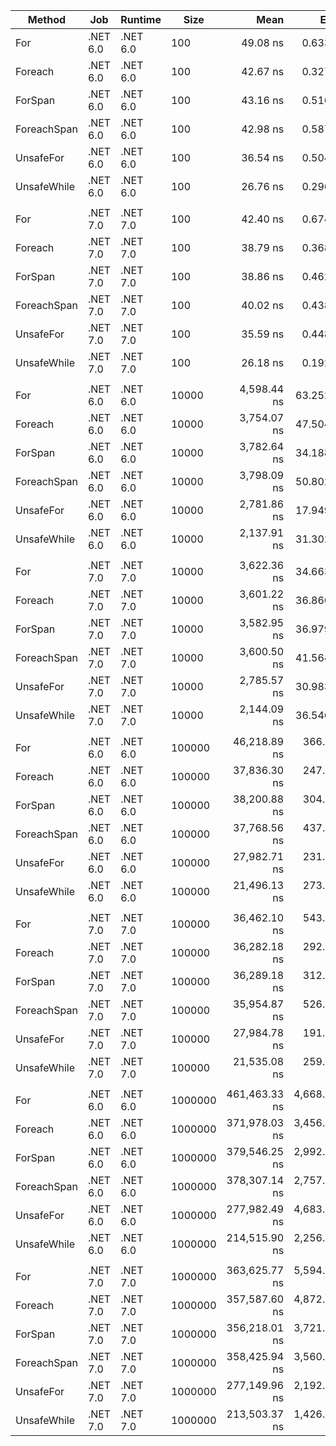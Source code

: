| Method      | Job      | Runtime  | Size    |          Mean |        Error |       StdDev | Ratio | RatioSD |
|-------------|----------|----------|---------|--------------:|-------------:|-------------:|------:|--------:|
| For         | .NET 6.0 | .NET 6.0 | 100     |      49.08 ns |     0.633 ns |     0.561 ns |  1.00 |    0.00 |
| Foreach     | .NET 6.0 | .NET 6.0 | 100     |      42.67 ns |     0.327 ns |     0.306 ns |  0.87 |    0.01 |
| ForSpan     | .NET 6.0 | .NET 6.0 | 100     |      43.16 ns |     0.516 ns |     0.482 ns |  0.88 |    0.02 |
| ForeachSpan | .NET 6.0 | .NET 6.0 | 100     |      42.98 ns |     0.587 ns |     0.549 ns |  0.88 |    0.02 |
| UnsafeFor   | .NET 6.0 | .NET 6.0 | 100     |      36.54 ns |     0.504 ns |     0.471 ns |  0.74 |    0.01 |
| UnsafeWhile | .NET 6.0 | .NET 6.0 | 100     |      26.76 ns |     0.296 ns |     0.277 ns |  0.55 |    0.01 |
|             |          |          |         |               |              |              |       |         |
| For         | .NET 7.0 | .NET 7.0 | 100     |      42.40 ns |     0.674 ns |     0.631 ns |  1.00 |    0.00 |
| Foreach     | .NET 7.0 | .NET 7.0 | 100     |      38.79 ns |     0.368 ns |     0.344 ns |  0.91 |    0.02 |
| ForSpan     | .NET 7.0 | .NET 7.0 | 100     |      38.86 ns |     0.462 ns |     0.432 ns |  0.92 |    0.02 |
| ForeachSpan | .NET 7.0 | .NET 7.0 | 100     |      40.02 ns |     0.438 ns |     0.388 ns |  0.94 |    0.02 |
| UnsafeFor   | .NET 7.0 | .NET 7.0 | 100     |      35.59 ns |     0.448 ns |     0.419 ns |  0.84 |    0.02 |
| UnsafeWhile | .NET 7.0 | .NET 7.0 | 100     |      26.18 ns |     0.192 ns |     0.180 ns |  0.62 |    0.01 |
|             |          |          |         |               |              |              |       |         |
| For         | .NET 6.0 | .NET 6.0 | 10000   |   4,598.44 ns |    63.252 ns |    59.166 ns |  1.00 |    0.00 |
| Foreach     | .NET 6.0 | .NET 6.0 | 10000   |   3,754.07 ns |    47.504 ns |    44.435 ns |  0.82 |    0.01 |
| ForSpan     | .NET 6.0 | .NET 6.0 | 10000   |   3,782.64 ns |    34.188 ns |    31.980 ns |  0.82 |    0.01 |
| ForeachSpan | .NET 6.0 | .NET 6.0 | 10000   |   3,798.09 ns |    50.802 ns |    47.521 ns |  0.83 |    0.01 |
| UnsafeFor   | .NET 6.0 | .NET 6.0 | 10000   |   2,781.86 ns |    17.949 ns |    15.911 ns |  0.60 |    0.01 |
| UnsafeWhile | .NET 6.0 | .NET 6.0 | 10000   |   2,137.91 ns |    31.302 ns |    29.280 ns |  0.46 |    0.01 |
|             |          |          |         |               |              |              |       |         |
| For         | .NET 7.0 | .NET 7.0 | 10000   |   3,622.36 ns |    34.663 ns |    32.424 ns |  1.00 |    0.00 |
| Foreach     | .NET 7.0 | .NET 7.0 | 10000   |   3,601.22 ns |    36.866 ns |    34.485 ns |  0.99 |    0.01 |
| ForSpan     | .NET 7.0 | .NET 7.0 | 10000   |   3,582.95 ns |    36.979 ns |    34.591 ns |  0.99 |    0.01 |
| ForeachSpan | .NET 7.0 | .NET 7.0 | 10000   |   3,600.50 ns |    41.564 ns |    38.879 ns |  0.99 |    0.01 |
| UnsafeFor   | .NET 7.0 | .NET 7.0 | 10000   |   2,785.57 ns |    30.983 ns |    28.982 ns |  0.77 |    0.01 |
| UnsafeWhile | .NET 7.0 | .NET 7.0 | 10000   |   2,144.09 ns |    36.546 ns |    34.185 ns |  0.59 |    0.01 |
|             |          |          |         |               |              |              |       |         |
| For         | .NET 6.0 | .NET 6.0 | 100000  |  46,218.89 ns |   366.286 ns |   342.624 ns |  1.00 |    0.00 |
| Foreach     | .NET 6.0 | .NET 6.0 | 100000  |  37,836.30 ns |   247.968 ns |   219.817 ns |  0.82 |    0.01 |
| ForSpan     | .NET 6.0 | .NET 6.0 | 100000  |  38,200.88 ns |   304.004 ns |   284.365 ns |  0.83 |    0.01 |
| ForeachSpan | .NET 6.0 | .NET 6.0 | 100000  |  37,768.56 ns |   437.832 ns |   409.549 ns |  0.82 |    0.01 |
| UnsafeFor   | .NET 6.0 | .NET 6.0 | 100000  |  27,982.71 ns |   231.408 ns |   216.459 ns |  0.61 |    0.01 |
| UnsafeWhile | .NET 6.0 | .NET 6.0 | 100000  |  21,496.13 ns |   273.640 ns |   255.963 ns |  0.47 |    0.01 |
|             |          |          |         |               |              |              |       |         |
| For         | .NET 7.0 | .NET 7.0 | 100000  |  36,462.10 ns |   543.577 ns |   508.463 ns |  1.00 |    0.00 |
| Foreach     | .NET 7.0 | .NET 7.0 | 100000  |  36,282.18 ns |   292.393 ns |   273.504 ns |  1.00 |    0.02 |
| ForSpan     | .NET 7.0 | .NET 7.0 | 100000  |  36,289.18 ns |   312.544 ns |   292.354 ns |  1.00 |    0.02 |
| ForeachSpan | .NET 7.0 | .NET 7.0 | 100000  |  35,954.87 ns |   526.899 ns |   492.862 ns |  0.99 |    0.02 |
| UnsafeFor   | .NET 7.0 | .NET 7.0 | 100000  |  27,984.78 ns |   191.825 ns |   179.433 ns |  0.77 |    0.01 |
| UnsafeWhile | .NET 7.0 | .NET 7.0 | 100000  |  21,535.08 ns |   259.528 ns |   242.763 ns |  0.59 |    0.01 |
|             |          |          |         |               |              |              |       |         |
| For         | .NET 6.0 | .NET 6.0 | 1000000 | 461,463.33 ns | 4,668.716 ns | 4,138.695 ns |  1.00 |    0.00 |
| Foreach     | .NET 6.0 | .NET 6.0 | 1000000 | 371,978.03 ns | 3,456.197 ns | 2,886.081 ns |  0.81 |    0.01 |
| ForSpan     | .NET 6.0 | .NET 6.0 | 1000000 | 379,546.25 ns | 2,992.390 ns | 2,799.083 ns |  0.82 |    0.01 |
| ForeachSpan | .NET 6.0 | .NET 6.0 | 1000000 | 378,307.14 ns | 2,757.997 ns | 2,303.052 ns |  0.82 |    0.01 |
| UnsafeFor   | .NET 6.0 | .NET 6.0 | 1000000 | 277,982.49 ns | 4,683.243 ns | 4,380.708 ns |  0.60 |    0.01 |
| UnsafeWhile | .NET 6.0 | .NET 6.0 | 1000000 | 214,515.90 ns | 2,256.712 ns | 2,110.929 ns |  0.46 |    0.01 |
|             |          |          |         |               |              |              |       |         |
| For         | .NET 7.0 | .NET 7.0 | 1000000 | 363,625.77 ns | 5,594.492 ns | 5,233.091 ns |  1.00 |    0.00 |
| Foreach     | .NET 7.0 | .NET 7.0 | 1000000 | 357,587.60 ns | 4,872.588 ns | 4,557.822 ns |  0.98 |    0.02 |
| ForSpan     | .NET 7.0 | .NET 7.0 | 1000000 | 356,218.01 ns | 3,721.542 ns | 3,481.133 ns |  0.98 |    0.02 |
| ForeachSpan | .NET 7.0 | .NET 7.0 | 1000000 | 358,425.94 ns | 3,560.550 ns | 3,330.541 ns |  0.99 |    0.01 |
| UnsafeFor   | .NET 7.0 | .NET 7.0 | 1000000 | 277,149.96 ns | 2,192.291 ns | 2,050.671 ns |  0.76 |    0.01 |
| UnsafeWhile | .NET 7.0 | .NET 7.0 | 1000000 | 213,503.37 ns | 1,426.815 ns | 1,334.643 ns |  0.59 |    0.01 |
